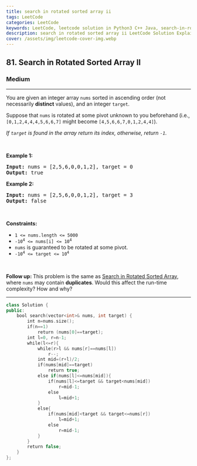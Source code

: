 ```yaml
---
title: search in rotated sorted array ii
tags: LeetCode
categories: LeetCode
keywords: LeetCode, leetcode solution in Python3 C++ Java, search-in-rotated-sorted-array-ii solution
description: search in rotated sorted array ii LeetCode Solution Explained
cover: /assets/img/leetcode-cover-img.webp
---
```



<h2>81. Search in Rotated Sorted Array II</h2><h3>Medium</h3><hr><div><p>You are given an integer array <code>nums</code> sorted in ascending order (not necessarily <strong>distinct</strong> values), and an integer <code>target</code>.</p>

<p>Suppose that <code>nums</code> is rotated at some pivot unknown to you beforehand (i.e., <code>[0,1,2,4,4,4,5,6,6,7]</code> might become <code>[4,5,6,6,7,0,1,2,4,4]</code>).</p>

<p><em>If <code>target</code> is found in the array return its index, otherwise, return <code>-1</code>.</em></p>

<p>&nbsp;</p>
<p><strong>Example 1:</strong></p>
<pre><strong>Input:</strong> nums = [2,5,6,0,0,1,2], target = 0
<strong>Output:</strong> true
</pre><p><strong>Example 2:</strong></p>
<pre><strong>Input:</strong> nums = [2,5,6,0,0,1,2], target = 3
<strong>Output:</strong> false
</pre>
<p>&nbsp;</p>
<p><strong>Constraints:</strong></p>

<ul>
	<li><code>1 &lt;= nums.length &lt;= 5000</code></li>
	<li><code>-10<sup>4</sup> &lt;= nums[i] &lt;= 10<sup>4</sup></code></li>
	<li><code>nums</code> is guaranteed to be rotated at some pivot.</li>
	<li><code>-10<sup>4</sup> &lt;= target &lt;= 10<sup>4</sup></code></li>
</ul>

<p>&nbsp;</p>
<strong>Follow up: </strong>This problem is the same as <a href="/problems/search-in-rotated-sorted-array/description/" target="_blank">Search in Rotated Sorted Array</a>, where <code>nums</code> may contain <strong>duplicates</strong>. Would this affect the run-time complexity? How and why?</div>

---




```cpp
class Solution {
public:
    bool search(vector<int>& nums, int target) {
        int n=nums.size();
        if(n==1) 
            return (nums[0]==target);
        int l=0, r=n-1; 
        while(l<=r){
            while(r>l && nums[r]==nums[l])
                r--;
            int mid=(r+l)/2;
            if(nums[mid]==target)
                return true;
            else if(nums[l]<=nums[mid]){
                if(nums[l]<=target && target<nums[mid]) 
                    r=mid-1;
                else 
                    l=mid+1;
            }
            else{
                if(nums[mid]<target && target<=nums[r]) 
                    l=mid+1;
                else 
                    r=mid-1;
            }
        }
        return false;
    }
};

```
